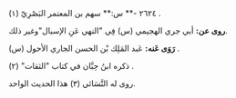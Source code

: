 ٢٦٢٤ -** س:** سهم بن المعتمر البَصْرِيّ (١) .

**روى عن:** أبي جري الهجيمي (س) فِي "النهي عَنِ الإسبال"وغير ذلك.

**رَوَى عَنه:** عَبد المَلِك بْن الحسن الجاري الأحول (س) .

ذكره ابنُ حِبَّان في كتاب "الثقات" (٢) .

روى له النَّسَائي (٣) هذا الحديث الواحد.